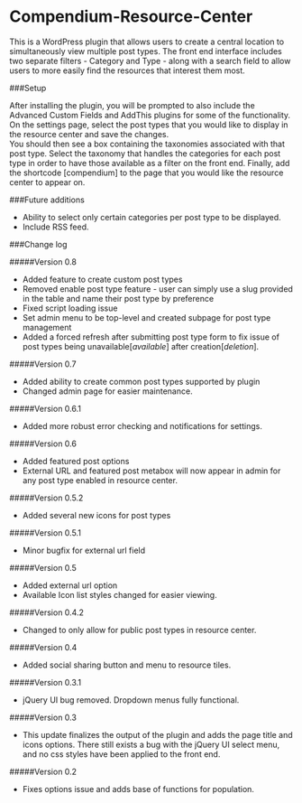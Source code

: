 # Compendium-Resource-Center

This is a WordPress plugin that allows users to create a central location to simultaneously view multiple post types.  The front end interface includes two separate filters - Category and Type - along with a search field to allow users to more easily find the resources that interest them most.

###Setup

After installing the plugin, you will be prompted to also include the Advanced Custom Fields and AddThis plugins for some of the functionality.  
On the settings page, select the post types that you would like to display in the resource center and save the changes.  
You should then see a box containing the taxonomies associated with that post type.  Select the taxonomy that handles the categories for each post type in order to have those available as a filter on the front end.
Finally, add the shortcode [compendium] to the page that you would like the resource center to appear on.

###Future additions
- Ability to select only certain categories per post type to be displayed.
- Include RSS feed.

###Change log

#####Version 0.8
* Added feature to create custom post types
* Removed enable post type feature - user can simply use a slug provided in the table and name their post type by preference
* Fixed script loading issue
* Set admin menu to be top-level and created subpage for post type management
* Added a forced refresh after submitting post type form to fix issue of post types being unavailable[*available*] after creation[*deletion*].

#####Version 0.7
* Added ability to create common post types supported by plugin
* Changed admin page for easier maintenance.

#####Version 0.6.1
* Added more robust error checking and notifications for settings.

#####Version 0.6
* Added featured post options
* External URL and featured post metabox will now appear in admin for any post type enabled in resource center.

#####Version 0.5.2
* Added several new icons for post types

#####Version 0.5.1
* Minor bugfix for external url field

#####Version 0.5
* Added external url option
* Available Icon list styles changed for easier viewing. 

#####Version 0.4.2
* Changed to only allow for public post types in resource center.

#####Version 0.4
* Added social sharing button and menu to resource tiles.

#####Version 0.3.1
* jQuery UI bug removed.  Dropdown menus fully functional.

#####Version 0.3
* This update finalizes the output of the plugin and adds the page title and icons options. There still exists a bug with the jQuery UI select menu, and no css styles have been applied to the front end.

#####Version 0.2
* Fixes options issue and adds base of functions for population.
